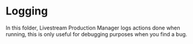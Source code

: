 ﻿# Logging

In this folder, Livestream Production Manager logs actions done when running, this is only useful for debugging purposes when you find a bug.